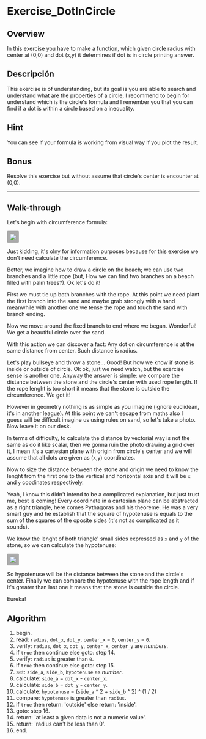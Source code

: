 # Exercise_DotInCircle

## Overview

In this exercise you have to make a function, which given circle radius with
center at (0,0) and dot (x,y) it determines if dot is in circle printing answer.

## Descripción

This exercise is of understanding, but its goal is you are able to search and
understand what are the properties of a circle, I recommend to begin for
understand which is the circle's formula and I remember you that you can find
if a dot is within a circle based on a inequality.

## Hint

You can see if your formula is working from visual way if you plot the result.

## Bonus

Resolve this exercise but without assume that circle's center is encounter at
(0,0).

---

## Walk-through

Let's begin with circumference formula:

<img src="https://render.githubusercontent.com/render/math?math=C%20=%202\pi%20r" style="background: #aaa; padding: 7.5px; border-radius: 2.5px;">

Just kidding, it's olny for information purposes because for this exercise we
don't need calculate the circumference.

Better, we imagine how to draw a circle on the beach; we can use two branches
and a little rope (but, How we can find two branches on a beach filled with palm
trees?). Ok let's do it!

First we must tie up both branches with the rope. At this point we need plant
the first branch into the sand and maybe grab strongly with a hand meanwhile
with another one we tense the rope and touch the sand with branch ending.

Now we move around the fixed branch to end where we began. Wonderful! We get a
beautiful circle over the sand.

With this action we can discover a fact: Any dot on circumference is at the
same distance from center. Such distance is radius.

Let's play bullseye and throw a stone... Good! But how we know if stone is
inside or outside of circle. Ok ok, just we need watch, but the exercise sense
is another one. Anyway the answer is simple: we compare the distance between the
stone and the circle's center with used rope length. If the rope lenght is too
short it means that the stone is outside the circumference. We got it!

However in geometry nothing is as simple as you imagine (ignore euclidean, it's
in another league). At this point we can't escape from maths also I guess will
be difficult imagine us using rules on sand, so let's take a photo. Now leave it
on our desk.

In terms of difficulty, to calculate the distance by vectorial way is not the
same as do it like scalar, then we gonna ruin the photo drawing a grid over it,
I mean it's a cartesian plane with origin from circle's center and we will
assume that all dots are given as (x,y) coordinates.

Now to size the distance between the stone and origin we need to know the lenght
from the first one to the vertical and horizontal axis and it will be `x` and
`y` coodinates respectively.

Yeah, I know this didn't intend to be a complicated explanation, but just trust
me, best  is coming! Every coordinate in a cartesian plane can be abstracted as
a right triangle, here comes Pythagoras and his theoreme. He was a very smart
guy and he establish that the square of hypotenuse is equals to the sum of the
squares of the oposite sides (it's not as complicated as it sounds).

We know the lenght of both triangle' small sides expressed as `x` and `y` of the
stone, so we can calculate the hypotenuse:

<img src="https://render.githubusercontent.com/render/math?math=h%20=%20\sqrt{x^{2}%20%2b+%20y^{2}}" style="background: #aaa; padding: 7.5px; border-radius: 2.5px;">

So hypotenuse will be the distance between the stone and the circle's center.
Finally we can compare the hypotenuse with the rope length and if it's greater
than last one it means that the stone is outside the circle.

Eureka!

## Algorithm

 1. begin.
 2. read: `radius`, `dot_x`, `dot_y`, `center_x` = `0`, `center_y` = `0`.
 3. verify: `radius`, `dot_x`, `dot_y`, `center_x`, `center_y` are _numbers_.
 4. if `true` then continue else goto: step 14.
 5. verify: `radius` is greater than `0`.
 6. if `true` then continue else goto: step 15.
 7. set: `side_a`, `side_b`, `hypotenuse` as _number_.
 8. calculate: `side_a` = `dot_x` - `center_x`.
 9. calculate: `side_b` = `dot_y` - `center_y`.
10. calculate: `hypotenuse` = (`side_a` ^ 2 + `side_b` ^ 2) ^ (1 / 2)
11. compare: `hypotenuse` is greater than `radius`.
12. if `true` then return: 'outside' else return: 'inside'.
13. goto: step 16.
14. return: 'at least a given data is not a numeric value'.
15. return: 'radius can't be less than 0'.
16. end.
